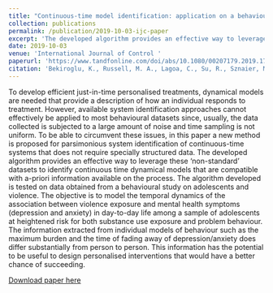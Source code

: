 ```yaml
---
title: "Continuous-time model identification: application on a behavioural (miLife) study"
collection: publications
permalink: /publication/2019-10-03-ijc-paper
excerpt: 'The developed algorithm provides an effective way to leverage these ‘non-standard’ datasets to identify continuous time dynamical models that are compatible with a-priori information available on the process.'
date: 2019-10-03
venue: 'International Journal of Control '
paperurl: 'https://www.tandfonline.com/doi/abs/10.1080/00207179.2019.1706101'
citation: 'Bekiroglu, K., Russell, M. A., Lagoa, C., Su, R., Sznaier, M., Lanza, S. T., & Odgers, C. L. (2021). Continuous-time model identification: application on a behavioural (miLife) study. International Journal of Control, 94(9), 2318-2329.'
---
```

To develop efficient just-in-time personalised treatments, dynamical models are needed that provide a description of how an individual responds to treatment. However, available system identification approaches cannot effectively be applied to most behavioural datasets since, usually, the data collected is subjected to a large amount of noise and time sampling is not uniform. To be able to circumvent these issues, in this paper a new method is proposed for parsimonious system identification of continuous-time systems that does not require specially structured data. The developed algorithm provides an effective way to leverage these ‘non-standard’ datasets to identify continuous time dynamical models that are compatible with a-priori information available on the process. The algorithm developed is tested on data obtained from a behavioural study on adolescents and violence. The objective is to model the temporal dynamics of the association between violence exposure and mental health symptoms (depression and anxiety) in day-to-day life among a sample of adolescents at heightened risk for both substance use exposure and problem behaviour. The information extracted from individual models of behaviour such as the maximum burden and the time of fading away of depression/anxiety does differ substantially from person to person. This information has the potential to be useful to design personalised interventions that would have a better chance of succeeding.

[Download paper here](https://www.tandfonline.com/doi/abs/10.1080/00207179.2019.1706101)
